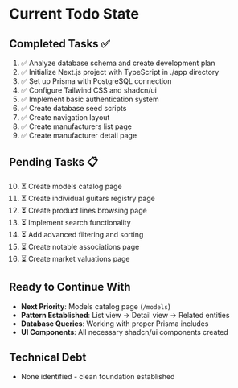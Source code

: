 # Current Todo State

## Completed Tasks ✅
1. ✅ Analyze database schema and create development plan
2. ✅ Initialize Next.js project with TypeScript in ./app directory  
3. ✅ Set up Prisma with PostgreSQL connection
4. ✅ Configure Tailwind CSS and shadcn/ui
5. ✅ Implement basic authentication system
6. ✅ Create database seed scripts
7. ✅ Create navigation layout
8. ✅ Create manufacturers list page
9. ✅ Create manufacturer detail page

## Pending Tasks 📋
10. ⏳ Create models catalog page
11. ⏳ Create individual guitars registry page
12. ⏳ Create product lines browsing page
13. ⏳ Implement search functionality
14. ⏳ Add advanced filtering and sorting
15. ⏳ Create notable associations page
16. ⏳ Create market valuations page

## Ready to Continue With
- **Next Priority**: Models catalog page (`/models`)
- **Pattern Established**: List view → Detail view → Related entities
- **Database Queries**: Working with proper Prisma includes
- **UI Components**: All necessary shadcn/ui components created

## Technical Debt
- None identified - clean foundation established